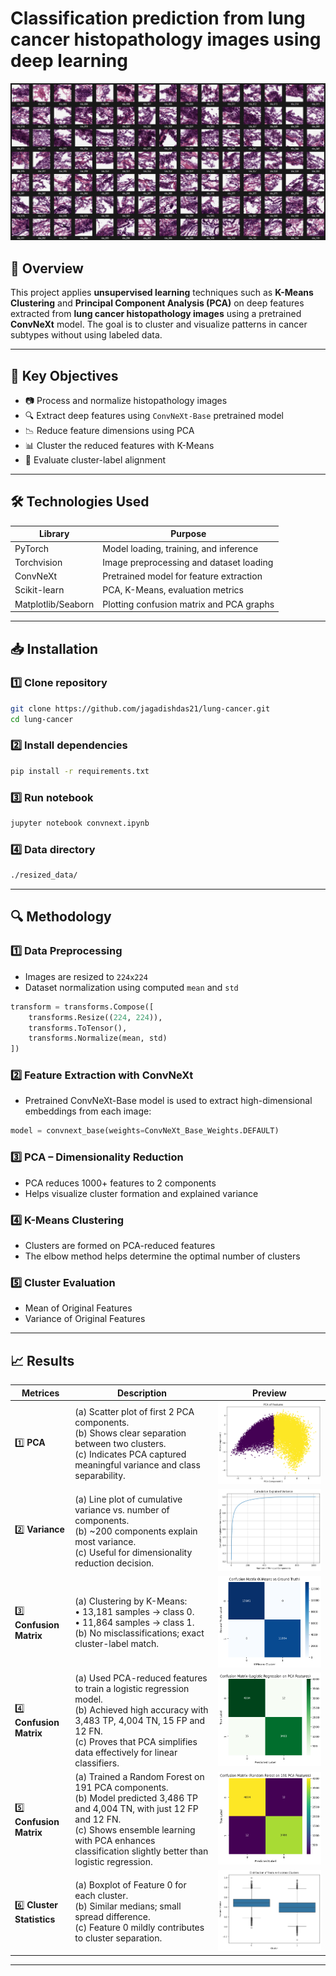 # Classification prediction from lung cancer histopathology images using deep learning

![Header](hne-slides/slide-10.png)

## 📌 Overview

This project applies **unsupervised learning** techniques such as **K-Means Clustering** and **Principal Component Analysis (PCA)** on deep features extracted from **lung cancer histopathology images** using a pretrained **ConvNeXt** model. The goal is to cluster and visualize patterns in cancer subtypes without using labeled data.

---

## 🧪 Key Objectives

- 📷 Process and normalize histopathology images  
- 🔍 Extract deep features using `ConvNeXt-Base` pretrained model  
- 📉 Reduce feature dimensions using PCA  
- 📊 Cluster the reduced features with K-Means  
- 🧮 Evaluate cluster-label alignment

---

## 🛠️ Technologies Used

| Library         | Purpose                                  |
|------------------|--------------------------------------------|
| PyTorch          | Model loading, training, and inference     |
| Torchvision      | Image preprocessing and dataset loading    |
| ConvNeXt         | Pretrained model for feature extraction    |
| Scikit-learn     | PCA, K-Means, evaluation metrics           |
| Matplotlib/Seaborn | Plotting confusion matrix and PCA graphs |

---

## 📥 Installation

### 1️⃣ Clone repository

```bash
git clone https://github.com/jagadishdas21/lung-cancer.git
cd lung-cancer
```

### 2️⃣ Install dependencies

```bash
pip install -r requirements.txt
```
### 3️⃣ Run notebook

```bash
jupyter notebook convnext.ipynb
```
### 4️⃣ Data directory
```bash
./resized_data/
```
---

## 🔍 Methodology

### 1️⃣ Data Preprocessing
- Images are resized to `224x224`
- Dataset normalization using computed `mean` and `std`

```python
transform = transforms.Compose([
    transforms.Resize((224, 224)),
    transforms.ToTensor(),
    transforms.Normalize(mean, std)
])
```

### 2️⃣ Feature Extraction with ConvNeXt
- Pretrained ConvNeXt-Base model is used to extract high-dimensional embeddings from each image:
```python
model = convnext_base(weights=ConvNeXt_Base_Weights.DEFAULT)
```

### 3️⃣ PCA – Dimensionality Reduction
- PCA reduces 1000+ features to 2 components
- Helps visualize cluster formation and explained variance

### 4️⃣ K-Means Clustering
- Clusters are formed on PCA-reduced features
- The elbow method helps determine the optimal number of clusters

### 5️⃣ Cluster Evaluation

- Mean of Original Features
- Variance of Original Features

---

## 📈 Results

| Metrices           | Description                                  | Preview |
|--------------------------|------------------------------------------------|------------|
| 1️⃣ **PCA** | (a) Scatter plot of first 2 PCA components.<br> (b) Shows clear separation between two clusters.<br> (c) Indicates PCA captured meaningful variance and class separability.| ![PCA](results/pca-features.png) |
| 2️⃣ **Variance**| (a) Line plot of cumulative variance vs. number of components.<br> (b) ~200 components explain most variance.<br> (c) Useful for dimensionality reduction decision. | ![Variance](results/cumulative-explained-variance.png) |
| 3️⃣ **Confusion Matrix**  | (a) Clustering by K-Means:<br> • 13,181 samples → class 0.<br> • 11,864 samples → class 1.<br> (b) No misclassifications; exact cluster-label match. | ![Confusion Matrix](results/confusion-matrix.png) |
| 4️⃣ **Confusion Matrix**  | (a) Used PCA-reduced features to train a logistic regression model.<br> (b) Achieved high accuracy with 3,483 TP, 4,004 TN, 15 FP and 12 FN.<br> (c) Proves that PCA simplifies data effectively for linear classifiers. | ![Confusion Matrix](results/confusion-matrix-1.png) |
| 5️⃣ **Confusion Matrix**  | (a) Trained a Random Forest on 191 PCA components.<br> (b) Model predicted 3,486 TP and 4,004 TN, with just 12 FP and 12 FN.<br> (c) Shows ensemble learning with PCA enhances classification slightly better than logistic regression.| ![Confusion Matrix](results/confusion-matrix-2.png) |
| 6️⃣ **Cluster Statistics** | (a) Boxplot of Feature 0 for each cluster.<br> (b) Similar medians; small spread difference.<br> (c) Feature 0 mildly contributes to cluster separation. | ![Cluster Statistics](results/cluster-statistics.png) |

---
